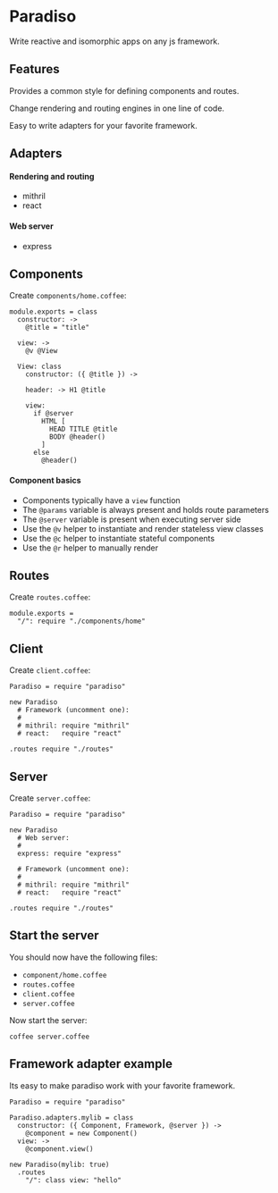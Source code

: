 # Paradiso

Write reactive and isomorphic apps on any js framework.

## Features

Provides a common style for defining components and routes.

Change rendering and routing engines in one line of code.

Easy to write adapters for your favorite framework.

## Adapters

#### Rendering and routing

* mithril
* react

#### Web server

* express

## Components

Create `components/home.coffee`:

    module.exports = class
      constructor: ->
        @title = "title"

      view: ->
        @v @View

      View: class
        constructor: ({ @title }) ->

        header: -> H1 @title
        
        view:
          if @server
            HTML [
              HEAD TITLE @title
              BODY @header()
            ]
          else
            @header()

#### Component basics

* Components typically have a `view` function
* The `@params` variable is always present and holds route parameters
* The `@server` variable is present when executing server side
* Use the `@v` helper to instantiate and render stateless view classes
* Use the `@c` helper to instantiate stateful components
* Use the `@r` helper to manually render

## Routes

Create `routes.coffee`:

    module.exports =
      "/": require "./components/home"

## Client

Create `client.coffee`:

    Paradiso = require "paradiso"

    new Paradiso
      # Framework (uncomment one):
      #
      # mithril: require "mithril"
      # react:   require "react"

    .routes require "./routes"

## Server

Create `server.coffee`:

    Paradiso = require "paradiso"

    new Paradiso
      # Web server:
      #
      express: require "express"

      # Framework (uncomment one):
      #
      # mithril: require "mithril"
      # react:   require "react"

    .routes require "./routes"

## Start the server

You should now have the following files:

* `component/home.coffee`
* `routes.coffee`
* `client.coffee`
* `server.coffee`

Now start the server:

    coffee server.coffee

## Framework adapter example

Its easy to make paradiso work with your favorite framework.

    Paradiso = require "paradiso"

    Paradiso.adapters.mylib = class
      constructor: ({ Component, Framework, @server }) ->
        @component = new Component()
      view: ->
        @component.view()

    new Paradiso(mylib: true)
      .routes
        "/": class view: "hello"
